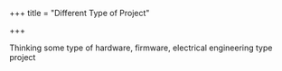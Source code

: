 
+++
title = "Different Type of Project"

+++

Thinking some type of hardware, firmware, electrical engineering type project